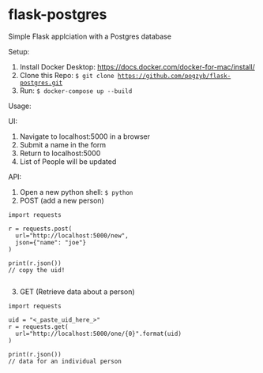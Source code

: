 # flask-postgres
Simple Flask applciation with a Postgres database

Setup:
1. Install Docker Desktop: https://docs.docker.com/docker-for-mac/install/
2. Clone this Repo: <code>$ git clone https://github.com/pogzyb/flask-postgres.git</code>
3. Run: <code>$ docker-compose up --build</code>

Usage:<br>

UI:
1. Navigate to localhost:5000 in a browser
2. Submit a name in the form
3. Return to localhost:5000
4. List of People will be updated

API:
1. Open a new python shell: <code>$ python </code>
2. POST (add a new person)
<pre><code>import requests

r = requests.post(
  url="http://localhost:5000/new",
  json={"name": "joe"}
)

print(r.json())
// copy the uid!

</code></pre>
3. GET (Retrieve data about a person)
<pre><code>import requests

uid = "<_paste_uid_here_>"
r = requests.get(
  url="http://localhost:5000/one/{0}".format(uid)
)

print(r.json())
// data for an individual person
</code></pre>

